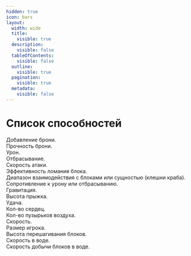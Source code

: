 ```yaml
---
hidden: true
icon: bars
layout:
  width: wide
  title:
    visible: true
  description:
    visible: false
  tableOfContents:
    visible: false
  outline:
    visible: true
  pagination:
    visible: true
  metadata:
    visible: false
---
```


# Список способностей

Добавление брони.\
Прочность брони.\
Урон.\
Отбрасывание.\
Скорость атаки.\
Эффективность ломания блока.\
Диапазон взаимодействия с блоками или сущностью (клешни краба).\
Сопротивление к урону или отбрасыванию.\
Гравитация.\
Высота прыжка.\
Удача.\
Кол-во сердец.\
Кол-во пузырьков воздуха.\
Скорость.\
Размер игрока.\
Высота перешагивания блоков.\
Скорость в воде.\
Скорость добычи блоков в воде.

